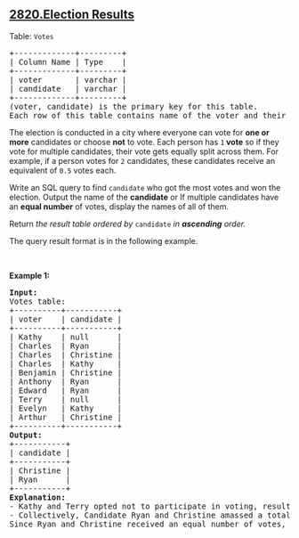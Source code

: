 ## [2820.Election Results](https://leetcode.com/problems/election-results/)
<p>Table: <code><font face="monospace">Votes</font></code></p>

<pre>
+-------------+---------+ 
| Column Name | Type    | 
+-------------+---------+ 
| voter       | varchar | 
| candidate   | varchar |
+-------------+---------+
(voter, candidate) is the primary key for this table.
Each row of this table contains name of the voter and their candidate. 
</pre>

<p>The election is conducted in a city where everyone can vote for <strong>one or more</strong> candidates or choose <strong>not</strong> to vote. Each person has <code>1</code><strong> vote</strong> so if they vote for multiple candidates, their vote gets equally split across them. For example, if a person votes for <code>2</code> candidates, these candidates receive an equivalent of <code>0.5</code>&nbsp;votes each.</p>

<p>Write an SQL query to find <code>candidate</code> who got the most votes and won the election. Output the name of the <strong>candidate</strong> or If multiple candidates have an <strong>equal number</strong> of votes, display the names of all of them.</p>

<p>Return<em> the result table ordered</em> <em>by</em> <code>candidate</code> <em>in <strong>ascending</strong> order.</em></p>

<p>The query result format is in the following example.</p>

<p>&nbsp;</p>
<p><strong class="example">Example 1:</strong></p>

<pre>
<strong>Input:</strong> 
Votes table:
+----------+-----------+
| voter    | candidate |
+----------+-----------+
| Kathy    | null      |
| Charles  | Ryan      |
| Charles  | Christine |
| Charles  | Kathy     |
| Benjamin | Christine |
| Anthony  | Ryan      |
| Edward   | Ryan      |
| Terry    | null      |
| Evelyn   | Kathy     |
| Arthur   | Christine |
+----------+-----------+
<strong>Output:</strong> 
+-----------+
| candidate | 
+-----------+
| Christine |  
| Ryan      |  
+-----------+
<strong>Explanation:</strong> 
- Kathy and Terry opted not to participate in voting, resulting in their votes being recorded as 0. Charles distributed his vote among three candidates, equating to 0.33 for each candidate. On the other hand, Benjamin, Arthur, Anthony, Edward, and Evelyn each cast their votes for a single candidate.
- Collectively, Candidate Ryan and Christine amassed a total of 2.33 votes, while Kathy received a combined total of 1.33 votes.
Since Ryan and Christine received an equal number of votes, we will display their names in ascending order.</pre>
